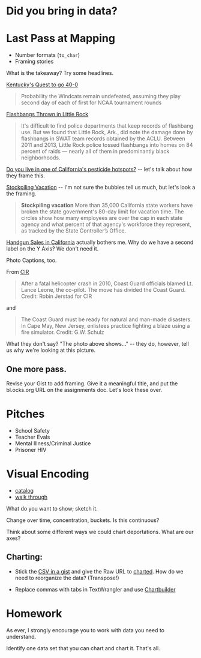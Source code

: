 # Did you bring in data?

# Last Pass at Mapping

+ Number formats (`to_char`)
+ Framing stories

What is the takeaway? Try some headlines. 

[Kentucky's Quest to go 40-0](http://fivethirtyeight.com/datalab/rest-easy-bob-knight-kentucky-probably-wont-finish-undefeated/)
> Probability the Windcats remain undefeated, assuming they play second day of each of first for NCAA tournament rounds

[Flashbangs Thrown in Little Rock](https://www.propublica.org/article/flashbangs) 
> It's difficult to find police departments that keep records of flashbang use. But we found that Little Rock, Ark., did note the damage done by flashbangs in SWAT team records obtained by the ACLU. Between 2011 and 2013, Little Rock police tossed flashbangs into homes on 84 percent of raids — nearly all of them in predominantly black neighborhoods.

[Do you live in one of California's pesticide hotspots?](http://apps.cironline.org/pesticides/?zoom=11&latitude=34.200340270996094&longitude=-119.18012237548828&layer=concernchems&action=area) -- let's talk about how they frame this.

[Stockpiling Vacation](http://www.revealnews.org/article/thousands-of-california-state-workers-are-hoarding-vacation-days/) -- I'm not sure the bubbles tell us much, but let's look a the framing. 
> **Stockpiling vacation** More than 35,000 California state workers have broken the state government's 80-day limit for vacation time. The circles show how many employees are over the cap in each state agency and what percent of that agency's workforce they represent, as tracked by the State Controller’s Office. 

[Handgun Sales in California](http://www.revealnews.org/article/in-california-handguns-enter-2nd-decade-of-rising-sales/) actually bothers me. Why do we have a second label on the Y Axis? We don't need it. 

Photo Captions, too.

From [CIR](http://www.revealnews.org/article-legacy/coast-guards-deadly-accidents-highlight-lapses-in-safety-leadership/)
> After a fatal helicopter crash in 2010, Coast Guard officials blamed Lt. Lance Leone, the co-pilot. The move has divided the Coast Guard.
Credit: Robin Jerstad for CIR

and

>The Coast Guard must be ready for natural and man-made disasters. In Cape May, New Jersey, enlistees practice fighting a blaze using a fire simulator.
Credit: G.W. Schulz

What they don't say? "The photo above shows..." -- they do, however, tell us why we're looking at this picture. 

## One more pass. 

Revise your Gist to add framing. Give it a meaningful title, and put the bl.ocks.org URL on the assignments doc. Let's look these over. 

# Pitches

- School Safety
- Teacher Evals
- Mental Illness/Criminal Justice
- Prisoner HIV


# Visual Encoding
+ [catalog](http://www.datavizcatalogue.com/)
+ [walk through](https://www.dropbox.com/s/z4krjav4qq6ber9/visual_encoding.xls?dl=0)

What do you want to show; sketch it. 

Change over time, concentration, buckets. Is this continuous?

Think about some different ways we could chart deportations.  What are our axes? 

## Charting:
+ Stick the [CSV in a gist](https://gist.github.com/amandabee/5b0cf270dfee2511a946/1d2fdc9dbd651a4a5f92001d070bc0b8c16b9d1d) and give the Raw URL to [charted](http://www.charted.co/?%7B%22dataUrl%22%3A%22https%3A%2F%2Fgist.githubusercontent.com%2Famandabee%2F5b0cf270dfee2511a946%2Fraw%2Fb6e3d84bbe73b5f5d6bc4a30cf42a2a2c26721c7%2Fcriminal_deportation.csv%22%2C%22color%22%3A%22dark%22%2C%22charts%22%3A%5B%7B%22type%22%3A%22line%22%7D%5D%7D). How do we need to reorganize the data? (Transpose!)

+ Replace commas with tabs in TextWrangler and use [Chartbuilder](http://quartz.github.io/Chartbuilder/)



# Homework
As ever, I strongly encourage you to work with data you need to understand. 

Identify one data set that you can chart and chart it. That's all. 



